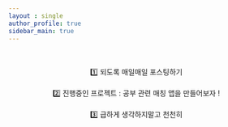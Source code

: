 ```yaml
---
layout : single
author_profile: true
sidebar_main: true
---
```



<br/>



<br/>
<center>1️⃣ 되도록 매일매일 포스팅하기</center>

<br/>

<center>2️⃣ 진행중인 프로젝트 : 공부 관련 매칭 앱을 만들어보자 ! </center>

<br/>

<center>3️⃣ 급하게 생각하지말고 천천히</center>

